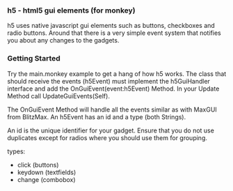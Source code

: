 ### h5 - html5 gui elements (for monkey)
h5 uses native javascript gui elements such as buttons, checkboxes and radio buttons. Around that there is a very simple event system that notifies you about any changes to the gadgets.

### Getting Started
Try the main.monkey example to get a hang of how h5 works.
The class that should receive the events (h5Event) must implement
the h5GuiHandler interface and add the OnGuiEvent(event:h5Event) Method.
In your Update Method call UpdateGuiEvents(Self).

The OnGuiEvent Method will handle all the events similar as with
MaxGUI from BlitzMax. An h5Event has an id and a type (both Strings).

An id is the unique identifier for your gadget. Ensure that you
do not use duplicates except for radios where you should use them
for grouping.

types:
- click (buttons)
- keydown (textfields)
- change (combobox)